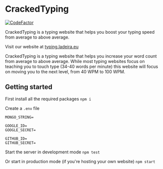 # CrackedTyping
[![CodeFactor](https://www.codefactor.io/repository/github/dladeira/crackedtyping/badge?s=bd76f7d260ab89ec39a646d626f30eddc077e174)](https://www.codefactor.io/repository/github/dladeira/crackedtyping)

CrackedTyping is a typing website that helps you boost your typing speed from average to above average.

Visit our website at [typing.ladeira.eu](https://typing.ladeira.eu)

CrackedTyping is a typing website that helps you increase your word count from average to above average. While most typing websites focus on teaching you to touch type (34-40 words per minute) this website will focus on moving you to the next level, from 40 WPM to 100 WPM.

## Getting started

First install all the required packages
`npm i`

Create a `.env` file
```
MONGO_STRING=

GOOGLE_ID=
GOOGLE_SECRET=

GITHUB_ID=
GITHUB_SECRET=
```

Start the server in development mode
`npm test`

Or start in production mode (if you're hosting your own website)
`npm start`
